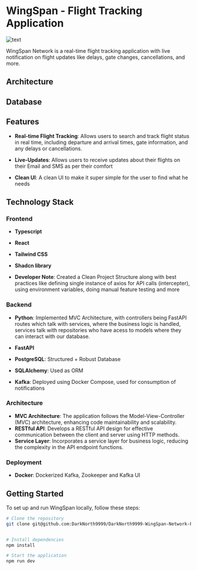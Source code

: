 # WingSpan - Flight Tracking Application

![text](https://github.com/DarkNorth9999/DarkNorth9999-WingSpan-Network-Frontend/blob/0e997518f5c2c53cc2d5ef41b0839fba5480c48f/WingSpan.gif)

WingSpan Network is a real-time flight tracking application with live notification on flight updates like delays, gate changes, cancellations, and more.

## Architecture

## Database

## Features

- **Real-time Flight Tracking**: Allows users to search and track flight status in real time, including departure and arrival times, gate information, and any delays or cancellations.

- **Live-Updates**: Allows users to receive updates about their flights on their Email and SMS as per their comfort

- **Clean UI**: A clean UI to make it super simple for the user to find what he needs

## Technology Stack

### Frontend

- **Typescript**
- **React**
- **Tailwind CSS**
- **Shadcn library**

- **Developer Note**: Created a Clean Project Structure along with best practices like defining single instance of axios for API calls (intercepter), using environment variables, doing manual feature testing and more

### Backend

- **Python**: Implemented MVC Architecture, with controllers being FastAPI routes which talk with services, where the business logic is handled, services talk with repositories who have acess to models where they can interact with our database.

- **FastAPI**
- **PostgreSQL**: Structured + Robust Database
- **SQLAlchemy**: Used as ORM
- **Kafka**: Deployed using Docker Compose, used for consumption of notifications

### Architecture

- **MVC Architecture**: The application follows the Model-View-Controller (MVC) architecture, enhancing code maintainability and scalability.
- **RESTful API**: Develops a RESTful API design for effective communication between the client and server using HTTP methods.
- **Service Layer**: Incorporates a service layer for business logic, reducing the complexity in the API endpoint functions.

### Deployment

- **Docker**: Dockerized Kafka, Zookeeper and Kafka UI

## Getting Started

To set up and run WingSpan locally, follow these steps:

```bash
# Clone the repository
git clone git@github.com:DarkNorth9999/DarkNorth9999-WingSpan-Network-Frontend.git


# Install dependencies
npm install

# Start the application
npm run dev

```
